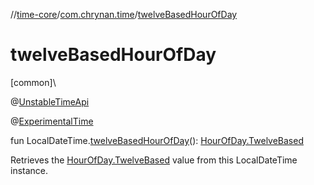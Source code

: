 //[time-core](../../index.md)/[com.chrynan.time](index.md)/[twelveBasedHourOfDay](twelve-based-hour-of-day.md)

# twelveBasedHourOfDay

[common]\

@[UnstableTimeApi](-unstable-time-api/index.md)

@[ExperimentalTime](https://kotlinlang.org/api/latest/jvm/stdlib/kotlin.time/-experimental-time/index.html)

fun LocalDateTime.[twelveBasedHourOfDay](twelve-based-hour-of-day.md)(): [HourOfDay.TwelveBased](-hour-of-day/-twelve-based/index.md)

Retrieves the [HourOfDay.TwelveBased](-hour-of-day/-twelve-based/index.md) value from this LocalDateTime instance.
